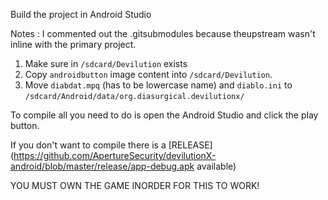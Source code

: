 Build the project in Android Studio



Notes : I commented out the .gitsubmodules because theupstream wasn't inline with the primary project.



1) Make sure in `/sdcard/Devilution` exists 
2) Copy  `androidbutton` image content into `/sdcard/Devilution`. 
3) Move `diabdat.mpq` (has to be lowercase name) and `diablo.ini` to `/sdcard/Android/data/org.diasurgical.devilutionx/`


To compile all you need to do is open the Android Studio and click the play button.

If you don't want to compile there is a [RELEASE](https://github.com/ApertureSecurity/devilutionX-android/blob/master/release/app-debug.apk available) 

YOU MUST OWN THE GAME INORDER FOR THIS TO WORK!



